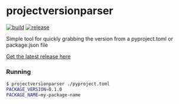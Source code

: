 projectversionparser
======================
[![build](https://github.com/SIMBAChain/pyprojectversionparser/actions/workflows/build.yaml/badge.svg?branch=main)](https://github.com/SIMBAChain/pyprojectversionparser/actions/workflows/build.yaml)  [![release](https://github.com/SIMBAChain/pyprojectversionparser/actions/workflows/release.yaml/badge.svg?branch=main)](https://github.com/SIMBAChain/pyprojectversionparser/actions/workflows/release.yaml)

Simple tool for quickly grabbing the version from a pyproject.toml or package.json file

[Get the latest release here](https://github.com/SIMBAChain/pyprojectversionparser/releases/tag/v0.0.2)

### Running
```bash
$ projectversionparser ./pyproject.toml
PACKAGE_VERSION=0.1.0
PACKAGE_NAME=my-package-name
```